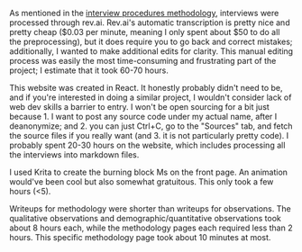 As mentioned in the [interview procedures methodology](/methodology_interview_procedures), interviews were processed through rev.ai. Rev.ai's automatic transcription is pretty nice and pretty cheap ($0.03 per minute, meaning I only spent about $50 to do all the preprocessing), but it does require you to go back and correct mistakes; additionally, I wanted to make additional edits for clarity. This manual editing process was easily the most time-consuming and frustrating part of the project; I estimate that it took 60-70 hours.

This website was created in React. It honestly probably didn't need to be, and if you're interested in doing a similar project, I wouldn't consider lack of web dev skills a barrier to entry. I won't be open sourcing for a bit just because 1. I want to post any source code under my actual name, after I deanonymize; and 2. you can just Ctrl+C, go to the "Sources" tab, and fetch the source files if you really want (and 3. it is not particularly pretty code). I probably spent 20-30 hours on the website, which includes processing all the interviews into markdown files.

I used Krita to create the burning block Ms on the front page. An animation would've been cool but also somewhat gratuitous. This only took a few hours (<5).

Writeups for methodology were shorter than writeups for observations. The qualitative observations and demographic/quantitative observations took about 8 hours each, while the methodology pages each required less than 2 hours. This specific methodology page took about 10 minutes at most.